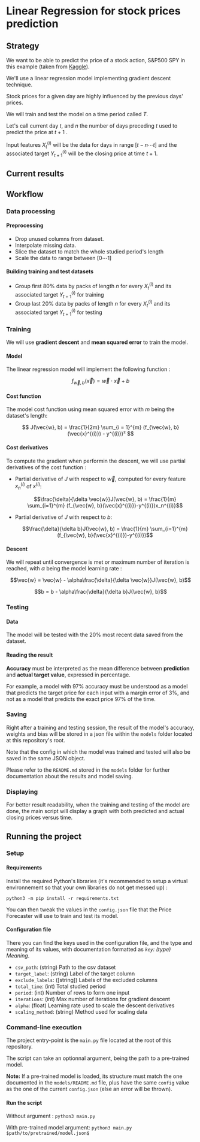 # Linear Regression for stock prices prediction

## Strategy

We want to be able to predict the price of a stock action, S&P500 SPY in this example (taken from [Kaggle](https://www.kaggle.com/datasets/gkitchen/s-and-p-500-spy)).

We'll use a linear regression model implementing gradient descent technique.

Stock prices for a given day are highly influenced by the previous days' prices.

We will train and test the model on a time period called $T$.

Let's call current day $t$, and $n$ the number of days preceding $t$ used to predict the price at $t+1$ .

Input features $X_t^{(i)}$ will be the data for days in range $[t-n\cdots t]$ and the associated target $Y_{t+1}^{(i)}$ will be the closing price at time $t+1$.

## Current results

## Workflow

### Data processing

#### Preprocessing

- Drop unused columns from dataset.
- Interpolate missing data.
- Slice the dataset to match the whole studied period's length
- Scale the data to range between $[0 \cdots 1]$

#### Building training and test datasets

- Group first 80% data by packs of length $n$ for every $X_t^{(i)}$ and its associated target $Y_{t+1}^{(i)}$ for training
- Group last 20% data by packs of length $n$ for every $X_t^{(i)}$ and its associated target $Y_{t+1}^{(i)}$ for testing

### Training

We will use **gradient descent** and **mean squared error** to train the model.

#### Model

The linear regression model will implement the following function :

$$f_{\vec{w}, b}(\vec{x}) = \vec{w}\cdot \vec{x} + b$$

#### Cost function
The model cost function using mean squared error with $m$ being the dataset's length:

$$
J(\vec{w}, b) = \frac{1}{2m} \sum_{i = 1}^{m} (f_{\vec{w}, b}(\vec{x}^{(i)}) - y^{(i)})²
$$

#### Cost derivatives

To compute the gradient when performin the descent, we will use partial derivatives of the cost function :

- Partial derivative of $J$ with respect to $\vec{w}$, computed for every feature $x^{(i)}_n$ of $x^{(i)}$:

    $$\frac{\delta}{\delta \vec{w}}J(\vec{w}, b) = \frac{1}{m} \sum_{i=1}^{m} (f_{\vec{w}, b}(\vec{x}^{(i)})-y^{(i)})x_n^{(i)}$$

- Partial derivative of $J$ with respect to $b$:

    $$\frac{\delta}{\delta b}J(\vec{w}, b) = \frac{1}{m} \sum_{i=1}^{m} (f_{\vec{w}, b}(\vec{x}^{(i)})-y^{(i)})$$

#### Descent

We will repeat until convergence is met or maximum number of iteration is reached, with $\alpha$ being the model learning rate :

$$\vec{w} = \vec{w} - \alpha\frac{\delta}{\delta \vec{w}}J(\vec{w}, b)$$

$$b = b - \alpha\frac{\delta}{\delta b}J(\vec{w}, b)$$


### Testing

#### Data

The model will be tested with the 20% most recent data saved from the dataset.

#### Reading the result
**Accuracy** must be interpreted as the mean difference between **prediction** and **actual target value**, expressed in percentage.

For example, a model with 97% accuracy must be understood as a model that predicts the target price for each input with a margin error of 3%, and not as a model that predicts the exact price 97% of the time.

### Saving

Right after a training and testing session, the result of the model's accuracy, weights and bias will be stored in a json file within the `models` folder located at this repository's root.

Note that the config in which the model was trained and tested will also be saved in the same JSON object.


Please refer to the `README.md` stored in the `models` folder for further documentation about the results and model saving.

### Displaying

For better result readability, when the training and testing of the model are done, the main script will display a graph with both predicted and actual closing prices versus time.

## Running the project

### Setup

#### Requirements
Install the required Python's libraries (it's recommended to setup a virtual environnement so that your own libraries do not get messed up) :

`python3 -m pip install -r requirements.txt`

You can then tweak the values in the `config.json` file that the Price Forecaster will use to train and test its model.

#### Configuration file

There you can find the keys used in the configuration file, and the type and meaning of its values, with documentation formatted as *`key`: (type) Meaning*.

- `csv_path`: (string) Path to the csv dataset
- `target_label`: (string) Label of the target column
- `exclude_labels`: ([string]) Labels of the excluded columns
- `total_time`: (int) Total studied period
- `period`: (int) Number of rows to form one input
- `iterations`: (int) Max number of iterations for gradient descent
- `alpha`: (float) Learning rate used to scale the descent derivatives
- `scaling_method`: (string) Method used for scaling data

### Command-line execution

The project entry-point is the `main.py` file located at the root of this repository.

The script can take an optionnal argument, being the path to a pre-trained model.

**Note:** If a pre-trained model is loaded, its structure must match the one documented in the `models/README.md` file, plus have the same `config` value as the one of the current `config.json` (else an error will be thrown).

#### Run the script

Without argument : `python3 main.py`

With pre-trained model argument: `python3 main.py $path/to/pretrained/model.json$`